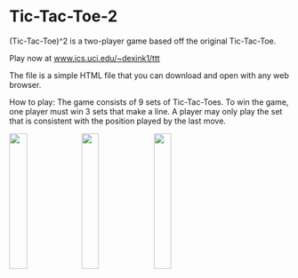 # Tic-Tac-Toe-2

(Tic-Tac-Toe)^2 is a two-player game based off the original Tic-Tac-Toe.

Play now at www.ics.uci.edu/~dexink1/ttt

The file is a simple HTML file that you can download and open with any web browser.

How to play:
The game consists of 9 sets of Tic-Tac-Toes. To win the game, one player must win 3 sets that make a line. A player may only play the set that is consistent with the position played by the last move. 

<div>
<img src=https://github.com/dexink1/Tic-Tac-Toe-2/blob/master/t1.png width=25% height=auto>
<img src=https://github.com/dexink1/Tic-Tac-Toe-2/blob/master/t2.png width=25% height=auto>
<img src=https://github.com/dexink1/Tic-Tac-Toe-2/blob/master/t3.png width=25% height=auto>
</div

